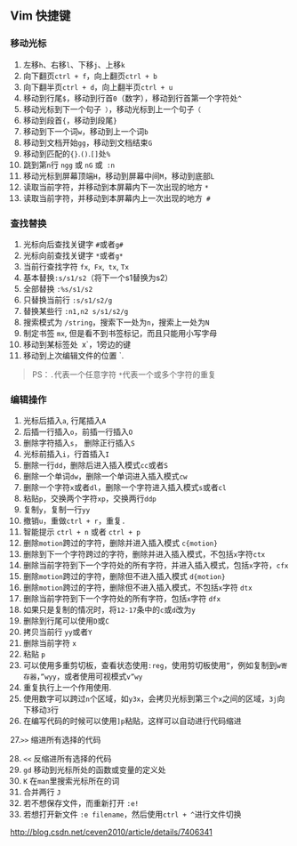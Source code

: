 ## Vim 快捷键



### 移动光标

1. 左移`h`、右移`l`、下移`j`、上移`k`
2. 向下翻页`ctrl + f`，向上翻页`ctrl + b`
3. 向下翻半页`ctrl + d`，向上翻半页`ctrl + u`
4. 移动到行尾`$`，移动到行首`0`（数字），移动到行首第一个字符处`^`
5. 移动光标到下一个句子` ）`，移动光标到上一个句子`（`
6. 移动到段首`{`，移动到段尾`}`
7. 移动到下一个词`w`，移动到上一个词`b`
8. 移动到文档开始`gg`，移动到文档结束`G`
9. 移动到匹配的`{}`.`()`.`[]`处`%`
10. 跳到第`n`行 `ngg` 或 `nG` 或` :n`
11. 移动光标到屏幕顶端`H`，移动到屏幕中间`M`，移动到底部`L`
12. 读取当前字符，并移动到本屏幕内下一次出现的地方 `*`
13. 读取当前字符，并移动到本屏幕内上一次出现的地方` #`

### 查找替换

1. 光标向后查找关键字 `#`或者`g#`
2. 光标向前查找关键字 `*`或者`g*`
3. 当前行查找字符 `fx`,` Fx`,` tx`, `Tx`
4. 基本替换` :s/s1/s2 `（将下一个s1替换为s2）
5. 全部替换 `:%s/s1/s2`
6. 只替换当前行 `:s/s1/s2/g`
7. 替换某些行 `:n1,n2 s/s1/s2/g`
8. 搜索模式为 `/string`，搜索下一处为`n`，搜索上一处为`N`
9. 制定书签 `mx`, 但是看不到书签标记，而且只能用小写字母
10. 移动到某标签处` `x`，1旁边的键
11. 移动到上次编辑文件的位置 `.

>  PS：`.`代表一个任意字符 `*`代表一个或多个字符的重复



### 编辑操作

1. 光标后插入`a`, 行尾插入`A`
2. 后插一行插入`o`，前插一行插入`O`
3. 删除字符插入`s`， 删除正行插入`S`
4. 光标前插入`i`，行首插入`I`
5. 删除一行`dd`，删除后进入插入模式`cc`或者`S`
6. 删除一个单词`dw`，删除一个单词进入插入模式`cw`
7. 删除一个字符`x`或者`dl`，删除一个字符进入插入模式`s`或者`cl`
8. 粘贴`p`，交换两个字符`xp`，交换两行`ddp`
9. 复制`y`，复制一行`yy`
10. 撤销`u`，重做`ctrl + r`，重复`.`
11. 智能提示 `ctrl + n` 或者 `ctrl + p`
12. 删除`motion`跨过的字符，删除并进入插入模式 `c{motion}`
13. 删除到下一个字符跨过的字符，删除并进入插入模式，不包括`x`字符`ctx`
14. 删除当前字符到下一个字符处的所有字符，并进入插入模式，包括`x`字符，`cfx`
15. 删除`motion`跨过的字符，删除但不进入插入模式 `d{motion}`
16. 删除`motion`跨过的字符，删除但不进入插入模式，不包括`x`字符 `dtx`
17. 删除当前字符到下一个字符处的所有字符，包括`x`字符 `dfx`
18. 如果只是复制的情况时，将`12-17`条中的`c`或`d`改为`y`
19. 删除到行尾可以使用`D`或`C`
20. 拷贝当前行 `yy`或者`Y`
21. 删除当前字符 `x`
22. 粘贴 `p`
23. 可以使用多重剪切板，查看状态使用`:reg`，使用剪切板使用`”`，例如复制到`w寄存器`，`”wyy`，或者使用可视模式`v”wy`
24. 重复执行上一个作用使用.
25. 使用数字可以跨过`n`个区域，如`y3x`，会拷贝光标到第三个`x`之间的区域，`3j`向下移动`3`行
26. 在编写代码的时候可以使用`]p`粘贴，这样可以自动进行代码缩进

27.`>>` 缩进所有选择的代码

28. `<<` 反缩进所有选择的代码
29. `gd` 移动到光标所处的函数或变量的定义处
30. `K` 在`man`里搜索光标所在的词
31. 合并两行 `J`
32. 若不想保存文件，而重新打开 `:e!`
33. 若想打开新文件 `:e filename`，然后使用`ctrl + ^`进行文件切换

http://blog.csdn.net/ceven2010/article/details/7406341

